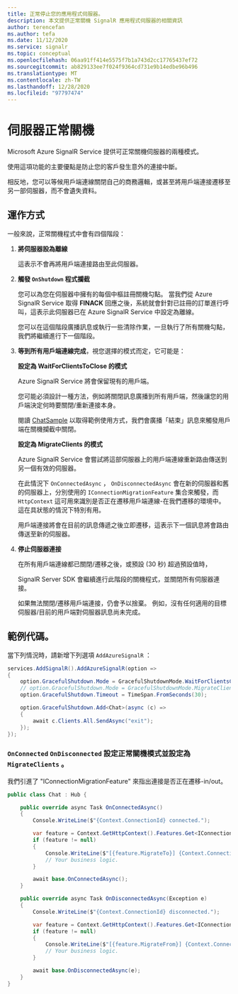 ```yaml
---
title: 正常停止您的應用程式伺服器。
description: 本文提供正常關機 SignalR 應用程式伺服器的相關資訊
author: terencefan
ms.author: tefa
ms.date: 11/12/2020
ms.service: signalr
ms.topic: conceptual
ms.openlocfilehash: 06aa91ff414e5575f7b1a743d2cc17765437ef72
ms.sourcegitcommit: ab829133ee7f024f9364cd731e9b14edbe96b496
ms.translationtype: MT
ms.contentlocale: zh-TW
ms.lasthandoff: 12/28/2020
ms.locfileid: "97797474"
---
```

# <a name="server-graceful-shutdown"></a>伺服器正常關機
Microsoft Azure SignalR Service 提供可正常關機伺服器的兩種模式。 

使用這項功能的主要優點是防止您的客戶發生意外的連接中斷。 

相反地，您可以等候用戶端連線關閉自己的商務邏輯，或甚至將用戶端連接遷移至另一部伺服器，而不會遺失資料。 

## <a name="how-it-works"></a>運作方式

一般來說，正常關機程式中會有四個階段：

1. **將伺服器設為離線**

    這表示不會再將用戶端連接路由至此伺服器。

2. **觸發 `OnShutdown` 程式攔截**

    您可以為您在伺服器中擁有的每個中樞註冊關機勾點。
    當我們從 Azure SignalR Service 取得 **FINACK** 回應之後，系統就會針對已註冊的訂單進行呼叫，這表示此伺服器已在 Azure SignalR Service 中設定為離線。

    您可以在這個階段廣播訊息或執行一些清除作業，一旦執行了所有關機勾點，我們將繼續進行下一個階段。

3. **等到所有用戶端連線完成**，視您選擇的模式而定，它可能是：

    **設定為 WaitForClientsToClose 的模式**

    Azure SignalR Service 將會保留現有的用戶端。

    您可能必須設計一種方法，例如將關閉訊息廣播到所有用戶端，然後讓您的用戶端決定何時要關閉/重新連接本身。

    閱讀 [ChatSample](https://github.com/Azure/azure-signalr/tree/dev/samples/ChatSample/ChatSample) 以取得範例使用方式，我們會廣播「結束」訊息來觸發用戶端在關機攔截中關閉。

    **設定為 MigrateClients 的模式**

    Azure SignalR Service 會嘗試將這部伺服器上的用戶端連線重新路由傳送到另一個有效的伺服器。 
    
    在此情況下 `OnConnectedAsync` ， `OnDisconnectedAsync` 會在新的伺服器和舊的伺服器上，分別使用的 `IConnectionMigrationFeature` 集合來觸發，而 `HttpContext` 這可用來識別是否正在遷移用戶端連線-在我們遷移的環境中。這在具狀態的情況下特別有用。

    用戶端連接將會在目前的訊息傳遞之後立即遷移，這表示下一個訊息將會路由傳送至新的伺服器。

4. **停止伺服器連接**

    在所有用戶端連線都已關閉/遷移之後，或預設 (30 秒) 超過預設值時，

    SignalR Server SDK 會繼續進行此階段的關機程式，並關閉所有伺服器連接。

    如果無法關閉/遷移用戶端連接，仍會予以捨棄。 例如，沒有任何適用的目標伺服器/目前的用戶端對伺服器訊息尚未完成。

## <a name="sample-codes"></a>範例代碼。

當下列情況時，請新增下列選項 `AddAzureSignalR` ：

```csharp
services.AddSignalR().AddAzureSignalR(option =>
{
    option.GracefulShutdown.Mode = GracefulShutdownMode.WaitForClientsClose;
    // option.GracefulShutdown.Mode = GracefulShutdownMode.MigrateClients;
    option.GracefulShutdown.Timeout = TimeSpan.FromSeconds(30);

    option.GracefulShutdown.Add<Chat>(async (c) =>
    {
        await c.Clients.All.SendAsync("exit");
    });
});
```

### <a name="configure-onconnected-and-ondisconnected-while-setting-graceful-shutdown-mode-to-migrateclients"></a>`OnConnected` `OnDisconnected` 設定正常關機模式並設定為 `MigrateClients` 。

我們引進了 "IConnectionMigrationFeature" 來指出連接是否正在遷移-in/out。

```csharp
public class Chat : Hub {

    public override async Task OnConnectedAsync()
    {
        Console.WriteLine($"{Context.ConnectionId} connected.");

        var feature = Context.GetHttpContext().Features.Get<IConnectionMigrationFeature>();
        if (feature != null)
        {
            Console.WriteLine($"[{feature.MigrateTo}] {Context.ConnectionId} is migrated from {feature.MigrateFrom}.");
            // Your business logic.
        }

        await base.OnConnectedAsync();
    }

    public override async Task OnDisconnectedAsync(Exception e)
    {
        Console.WriteLine($"{Context.ConnectionId} disconnected.");

        var feature = Context.GetHttpContext().Features.Get<IConnectionMigrationFeature>();
        if (feature != null)
        {
            Console.WriteLine($"[{feature.MigrateFrom}] {Context.ConnectionId} will be migrated to {feature.MigrateTo}.");
            // Your business logic.
        }

        await base.OnDisconnectedAsync(e);
    }
}
```
